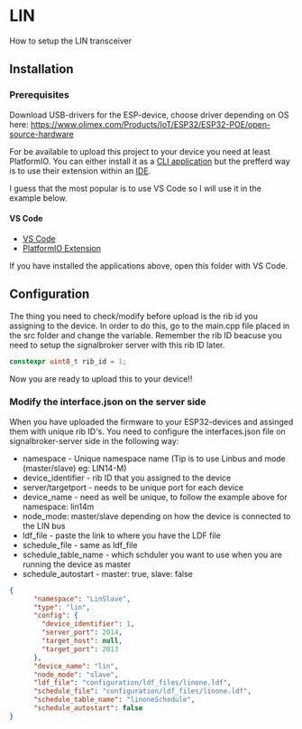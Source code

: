 # LIN

How to setup the LIN transceiver

## Installation 

### Prerequisites


Download USB-drivers for the ESP-device, choose driver depending on OS here:
https://www.olimex.com/Products/IoT/ESP32/ESP32-POE/open-source-hardware 

For be available to upload this project to your device you need at least PlatformIO. 
You can either install it as a [CLI application](https://docs.platformio.org/en/latest/core/index.html#) but the prefferd way is to use their extension within an [IDE](https://docs.platformio.org/en/latest/integration/ide/pioide.html#).

I guess that the most popular is to use VS Code so I will use it in the example below.


#### VS Code

* [VS Code](https://code.visualstudio.com/)
* [PlatformIO Extension](https://marketplace.visualstudio.com/items?itemName=platformio.platformio-ide)

If you have installed the applications above, open this folder with VS Code.  

## Configuration

The thing you need to check/modify before upload is the rib id you assigning to the device. In order to do this, go to the main.cpp file placed in the src folder and change the variable. Remember the rib ID beacuse you need to setup the signalbroker server with this rib ID later. 

```cpp 
constexpr uint8_t rib_id = 1;
```

Now you are ready to upload this to your device!!

### Modify the interface.json on the server side

When you have uploaded the firmware to your ESP32-devices and assinged them with unique rib ID's. You need to configure the interfaces.json file on signalbroker-server side in the following way:

* namespace - Unique namespace name (Tip is to use Linbus and mode (master/slave) eg: LIN14-M)
* device_identifier - rib ID that you assigned to the device
* server/targetport - needs to be unique port for each device
* device_name - need as well be unique, to follow the example above for namespace: lin14m
* node_mode: master/slave depending on how the device is connected to the LIN bus
* ldf_file - paste the link to where you have the LDF file
* schedule_file - same as ldf_file
* schedule_table_name - which schduler you want to use when you are running the device as master
* schedule_autostart - master: true, slave: false
```json 
{
      "namespace": "LinSlave",
      "type": "lin",
      "config": {
        "device_identifier": 1,
        "server_port": 2014,
        "target_host": null,
        "target_port": 2013
      },
      "device_name": "lin",
      "node_mode": "slave",
      "ldf_file": "configuration/ldf_files/linone.ldf",
      "schedule_file": "configuration/ldf_files/linone.ldf",
      "schedule_table_name": "linoneSchedule",
      "schedule_autostart": false
}
```
